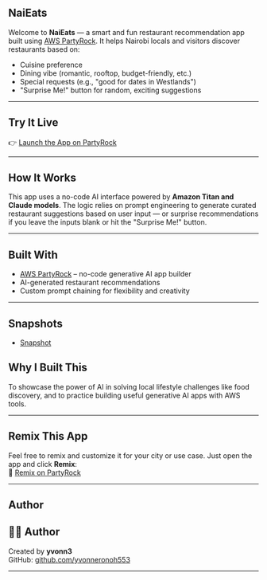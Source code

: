 ## NaiEats

Welcome to **NaiEats** — a smart and fun restaurant recommendation app built using [AWS PartyRock](https://partyrock.aws). It helps Nairobi locals and visitors discover restaurants based on:

-  Cuisine preference
-  Dining vibe (romantic, rooftop, budget-friendly, etc.)
- Special requests (e.g., "good for dates in Westlands")
- "Surprise Me!" button for random, exciting suggestions

---

##  Try It Live

👉 [Launch the App on PartyRock](https://partyrock.aws/u/yvonn3)

---

## How It Works

This app uses a no-code AI interface powered by **Amazon Titan and Claude models**. The logic relies on prompt engineering to generate curated restaurant suggestions based on user input — or surprise recommendations if you leave the inputs blank or hit the "Surprise Me!" button.

---

##  Built With

- [AWS PartyRock](https://partyrock.aws) – no-code generative AI app builder
- AI-generated restaurant recommendations
- Custom prompt chaining for flexibility and creativity

---

## Snapshots

- [Snapshot](https://partyrock.aws/u/yvonn3/x9-ClUQ_Q/NaiEats/snapshot/p_m6z15DH)



##  Why I Built This

To showcase the power of AI in solving local lifestyle challenges like food discovery, and to practice building useful generative AI apps with AWS tools.

---

##  Remix This App

Feel free to remix and customize it for your city or use case. Just open the app and click **Remix**:  
🔗 [Remix on PartyRock](https://partyrock.aws/u/yvonn3)

---

## Author

## 👩🏽 Author

Created by **yvonn3**  
GitHub: [github.com/yvonneronoh553](https://github.com/yvonneronoh553)


---

